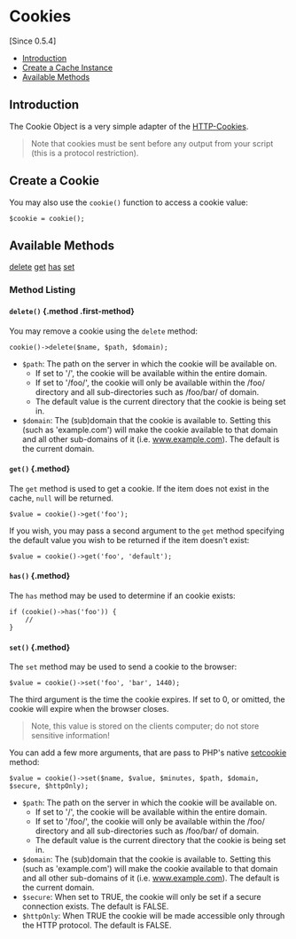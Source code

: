 # Cookies

[Since 0.5.4]

- [Introduction](#introduction)
- [Create a Cache Instance](#instance)
- [Available Methods](#available-methods)

<a name="introduction"></a>
## Introduction

The Cookie Object is a very simple adapter of the [HTTP-Cookies](http://php.net/manual/en/features.cookies.php).

> <i class="fa fa-exclamation-circle fa-2x" aria-hidden="true"></i>
> Note that cookies must be sent before any output from your script (this is a protocol restriction).

<a name="instance"></a>
## Create a Cookie

You may also use the `cookie()` function to access a cookie value:

    $cookie = cookie();
    
<a name="available-methods"></a>
## Available Methods

<div class="method-list" markdown="1">

[delete](#method-delete)
[get](#method-get)
[has](#method-has)
[set](#method-set)

</div>

<a name="method-listing"></a>
### Method Listing

<a name="method-delete"></a>
#### `delete()` {.method .first-method}

You may remove a cookie using the `delete` method:

    cookie()->delete($name, $path, $domain);
    
 - `$path`: The path on the server in which the cookie will be available on.
    - If set to '/', the cookie will be available within the entire domain.
    - If set to '/foo/', the cookie will only be available within the /foo/ directory and all sub-directories such as 
      /foo/bar/ of domain.
    - The default value is the current directory that the cookie is being set in.
 - `$domain`: The (sub)domain that the cookie is available to.
    Setting this (such as 'example.com') will make the cookie available to that domain and all other
    sub-domains of it (i.e. www.example.com). The default is the current domain.

<a name="method-get"></a>
#### `get()` {.method}

The `get` method is used to get a cookie. If the item does not exist in the cache, `null` will be returned. 

    $value = cookie()->get('foo');

If you wish, you may pass a second argument to the `get` method specifying the default value you wish to be returned if 
the item doesn't exist:

    $value = cookie()->get('foo', 'default');

<a name="method-has"></a>
#### `has()` {.method}

The `has` method may be used to determine if an cookie exists:

    if (cookie()->has('foo')) {
        //
    }

<a name="method-set"></a>
#### `set()` {.method}

The `set` method may be used to send a cookie to the browser: 

    $value = cookie()->set('foo', 'bar', 1440);
       
The third argument is the time the cookie expires. If set to 0, or omitted, the cookie will expire when the browser 
closes.
             
> <i class="fa fa-exclamation-circle fa-2x" aria-hidden="true"></i>
> Note, this value is stored on the clients computer; do not store sensitive information!

You can add a few more arguments, that are pass to PHP's native [setcookie](http://php.net/manual/en/function.setcookie.php) method:

    $value = cookie()->set($name, $value, $minutes, $path, $domain, $secure, $httpOnly);

 - `$path`: The path on the server in which the cookie will be available on.
    - If set to '/', the cookie will be available within the entire domain.
    - If set to '/foo/', the cookie will only be available within the /foo/ directory and all sub-directories such as 
      /foo/bar/ of domain.
    - The default value is the current directory that the cookie is being set in.
 - `$domain`: The (sub)domain that the cookie is available to.
    Setting this (such as 'example.com') will make the cookie available to that domain and all other
    sub-domains of it (i.e. www.example.com). The default is the current domain.
 - `$secure`: When set to TRUE, the cookie will only be set if a secure connection exists. The default is FALSE.
 - `$httpOnly`: When TRUE the cookie will be made accessible only through the HTTP protocol. The default is FALSE.
    